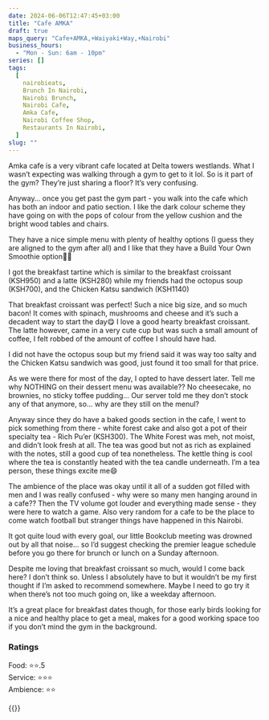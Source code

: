 ```yaml
---
date: 2024-06-06T12:47:45+03:00
title: "Cafe AMKA"
draft: true
maps_query: "Cafe+AMKA,+Waiyaki+Way,+Nairobi"
business_hours:
  - "Mon - Sun: 6am - 10pm"
series: []
tags:
  [
    nairobieats,
    Brunch In Nairobi,
    Nairobi Brunch,
    Nairobi Cafe,
    Amka Cafe,
    Nairobi Coffee Shop,
    Restaurants In Nairobi,
  ]
slug: ""
---
```


Amka cafe is a very vibrant cafe located at Delta towers westlands. What I wasn’t expecting was walking through a gym to get to it lol. So is it part of the gym? They’re just sharing a floor? It’s very confusing.

Anyway… once you get past the gym part - you walk into the cafe which has both an indoor and patio section. I like the dark colour scheme they have going on with the pops of colour from the yellow cushion and the bright wood tables and chairs.

They have a nice simple menu with plenty of healthy options (I guess they are aligned to the gym after all) and I like that they have a Build Your Own Smoothie option👌🏾

I got the breakfast tartine which is similar to the breakfast croissant (KSH950) and a latte (KSH280) while my friends had the octopus soup (KSH700), and the Chicken Katsu sandwich (KSH1140)

That breakfast croissant was perfect! Such a nice big size, and so much bacon! It comes with spinach, mushrooms and cheese and it’s such a decadent way to start the day😋 I love a good hearty breakfast croissant. The latte however, came in a very cute cup but was such a small amount of coffee, I felt robbed of the amount of coffee I should have had.

I did not have the octopus soup but my friend said it was way too salty and the Chicken Katsu sandwich was good, just found it too small for that price.

As we were there for most of the day, I opted to have dessert later. Tell me why NOTHING on their dessert menu was available?? No cheesecake, no brownies, no sticky toffee pudding… Our server told me they don’t stock any of that anymore, so… why are they still on the menul?

Anyway since they do have a baked goods section in the cafe, I went to pick something from there - white forest cake and also got a pot of their specialty tea - Rich Pu’er (KSH300). The White Forest was meh, not moist, and didn’t look fresh at all. The tea was good but not as rich as explained with the notes, still a good cup of tea nonetheless. The kettle thing is cool where the tea is constantly heated with the tea candle underneath. I’m a tea person, these things excite me😄

The ambience of the place was okay until it all of a sudden got filled with men and I was really confused - why were so many men hanging around in a cafe?? Then the TV volume got louder and everything made sense - they were here to watch a game. Also very random for a cafe to be the place to come watch football but stranger things have happened in this Nairobi.

It got quite loud with every goal, our little Bookclub meeting was drowned out by all that noise… so I’d suggest checking the premier league schedule before you go there for brunch or lunch on a Sunday afternoon.

Despite me loving that breakfast croissant so much, would I come back here? I don’t think so. Unless I absolutely have to but it wouldn’t be my first thought if I’m asked to recommend somewhere. Maybe I need to go try it when there’s not too much going on, like a weekday afternoon.

It’s a great place for breakfast dates though, for those early birds looking for a nice and healthy place to get a meal, makes for a good working space too if you don’t mind the gym in the background.

### Ratings

Food: ⭐️⭐️.5<br>
Service: ⭐️⭐️⭐️<br>
Ambience: ⭐️⭐️<br>

{{<remote-image-gallery key="amka-cafe">}}
